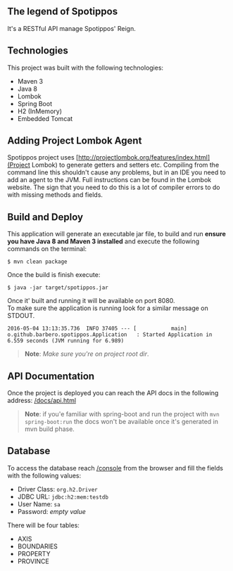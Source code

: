 The legend of Spotippos
---
It's a RESTful API manage Spotippos' Reign.

Technologies
---
This project was built with the following technologies:  
  
 - Maven 3
 - Java 8
 - Lombok
 - Spring Boot
 - H2 (InMemory)
 - Embedded Tomcat
    
Adding Project Lombok Agent
---

Spotippos project uses [http://projectlombok.org/features/index.html](Project Lombok)
to generate getters and setters etc. Compiling from the command line this
shouldn't cause any problems, but in an IDE you need to add an agent
to the JVM. Full instructions can be found in the Lombok website. The
sign that you need to do this is a lot of compiler errors to do with
missing methods and fields.


Build and Deploy
---
This application will generate an executable jar file, to build and run **ensure you have Java 8 and Maven 3 installed** 
and execute the following commands on the terminal:

```
$ mvn clean package
```
Once the build is finish execute:
```
$ java -jar target/spotippos.jar
```

Once it' built and running it will be available on port 8080.  
To make sure the application is running look for a similar message on STDOUT.
```
2016-05-04 13:13:35.736  INFO 37405 --- [           main] o.github.barbero.spotippos.Application   : Started Application in 6.559 seconds (JVM running for 6.989)
```

>**Note**: *Make sure you're on project root dir*.


API Documentation
---
Once the project is deployed you can reach the API docs in the following address: [/docs/api.html](http://localhost:8080/docs/api.html)

>**Note**: if you'e familiar with spring-boot and run the project with `mvn spring-boot:run` the docs won't be available once 
it's generated in mvn build phase.

Database
---
To access the database reach [/console](http://localhost:8080/console) from the browser 
and fill the fields with the following values:

 - Driver Class: `org.h2.Driver`
 - JDBC URL: `jdbc:h2:mem:testdb`
 - User Name: `sa`
 - Password: *empty value*
 
There will be four tables:
 
 - AXIS
 - BOUNDARIES
 - PROPERTY
 - PROVINCE
